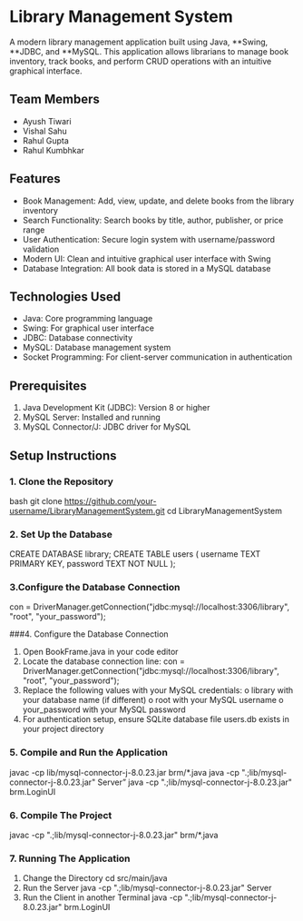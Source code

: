 # Library Management System

A modern library management application built using Java, **Swing, **JDBC, and **MySQL. This application allows librarians to manage book inventory, track books, and perform CRUD operations with an intuitive graphical interface.

## Team Members
- Ayush Tiwari
- Vishal Sahu
- Rahul Gupta
- Rahul Kumbhkar

## Features
- Book Management: Add, view, update, and delete books from the library inventory
- Search Functionality: Search books by title, author, publisher, or price range
- User Authentication: Secure login system with username/password validation
- Modern UI: Clean and intuitive graphical user interface with Swing
- Database Integration: All book data is stored in a MySQL database

## Technologies Used
- Java: Core programming language
- Swing: For graphical user interface
- JDBC: Database connectivity
- MySQL: Database management system
- Socket Programming: For client-server communication in authentication

## Prerequisites
1. Java Development Kit (JDBC): Version 8 or higher
2. MySQL Server: Installed and running
3. MySQL Connector/J: JDBC driver for MySQL

## Setup Instructions

### 1. Clone the Repository
bash
git clone https://github.com/your-username/LibraryManagementSystem.git
cd LibraryManagementSystem

### 2. Set Up the Database
CREATE DATABASE library;
CREATE TABLE users (
    username TEXT PRIMARY KEY,
    password TEXT NOT NULL
);

### 3.Configure the Database Connection
con = DriverManager.getConnection("jdbc:mysql://localhost:3306/library", "root", "your_password");

###4. Configure the Database Connection
1.	Open BookFrame.java in your code editor
2.	Locate the database connection line:
con = DriverManager.getConnection("jdbc:mysql://localhost:3306/library", "root", "your_password");
3.	Replace the following values with your MySQL credentials:
o	library with your database name (if different)
o	root with your MySQL username
o	your_password with your MySQL password
4.	For authentication setup, ensure SQLite database file users.db exists in your project directory

### 5. Compile and Run the Application
javac -cp lib/mysql-connector-j-8.0.23.jar brm/*.java
java -cp ".;lib/mysql-connector-j-8.0.23.jar" Server”
java -cp ".;lib/mysql-connector-j-8.0.23.jar" brm.LoginUI

### 6. Compile The Project
javac -cp ".;lib/mysql-connector-j-8.0.23.jar" brm/*.java

### 7. Running The Application
1.	Change the Directory
cd src/main/java
2.	Run the Server
java -cp ".;lib/mysql-connector-j-8.0.23.jar" Server
3.	Run the Client in another Terminal
java -cp ".;lib/mysql-connector-j-8.0.23.jar" brm.LoginUI
